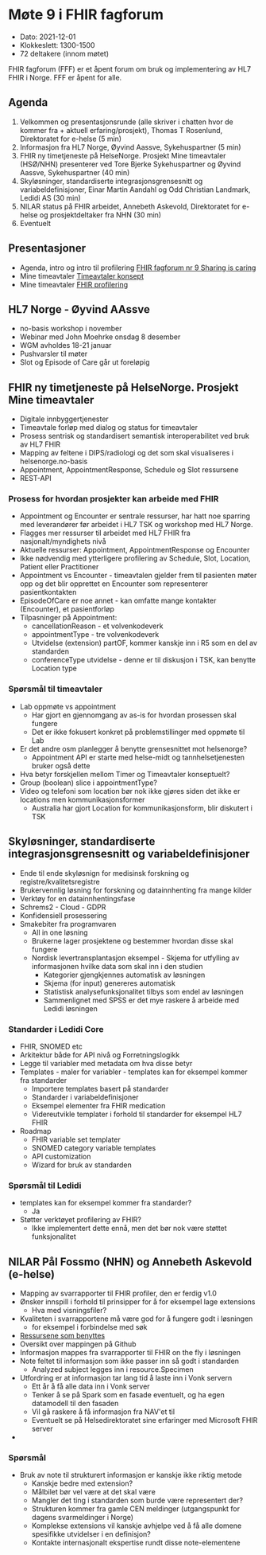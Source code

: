 # Møte 9 i FHIR fagforum

* Dato: 2021-12-01
* Klokkeslett: 1300-1500
* 72 deltakere (innom møtet)

FHIR fagforum (FFF) er et åpent forum om bruk og implementering av HL7 FHIR i Norge. FFF er åpent for alle.

## Agenda

1. Velkommen og presentasjonsrunde (alle skriver i chatten hvor de kommer fra + aktuell erfaring/prosjekt), Thomas T Rosenlund, Direktoratet for e-helse (5 min)
1. Informasjon fra HL7 Norge, Øyvind Aassve, Sykehuspartner (5 min)
1. FHIR ny timetjeneste på HelseNorge. Prosjekt Mine timeavtaler (HSØ/NHN) presenterer ved Tore Bjerke Sykehuspartner og Øyvind Aassve, Sykehuspartner (40 min)
1. Skyløsninger, standardiserte integrasjonsgrensesnitt og variabeldefinisjoner, Einar Martin Aandahl og Odd Christian Landmark, Ledidi AS (30 min)
1. NILAR status på FHIR arbeidet, Annebeth Askevold, Direktoratet for e-helse og prosjektdeltaker fra NHN (30 min) 
1. Eventuelt

## Presentasjoner

* Agenda, intro og intro til profilering [FHIR fagforum nr 9 Sharing is caring](../presentasjon/2021-12-01-FHIR-fagforum-9.pdf)
* Mine timeavtaler [Timeavtaler konsept](../presentasjon/2021-12-01-DIT-Mine-Timeavtaler-FHIR-Fagforum-9.pdf) 
* Mine timeavtaler [FHIR profilering](../presentasjon/2021-12-01-Mine-timeavtaler-FHIR-profilering.pptx) 

## HL7 Norge - Øyvind AAssve

* no-basis workshop i november
* Webinar med John Moehrke onsdag 8 desember
* WGM avholdes 18-21 januar
* Pushvarsler til møter
* Slot og Episode of Care går ut foreløpig

## FHIR ny timetjeneste på HelseNorge. Prosjekt Mine timeavtaler

* Digitale innbyggertjenester
* Timeavtale forløp med dialog og status for timeavtaler
* Prosess sentrisk og standardisert semantisk interoperabilitet ved bruk av HL7 FHIR
* Mapping av feltene i DIPS/radiologi og det som skal visualiseres i helsenorge.no-basis
* Appointment, AppointmentResponse, Schedule og Slot ressursene
* REST-API

### Prosess for hvordan prosjekter kan arbeide med FHIR

* Appointment og Encounter er sentrale ressurser, har hatt noe sparring med leverandører før arbeidet i HL7 TSK og workshop med HL7 Norge.
* Flagges mer ressurser til arbeidet med HL7 FHIR fra nasjonalt/myndighets nivå
* Aktuelle ressurser: Appointment, AppointmentResponse og Encounter
* Ikke nødvendig med ytterligere profilering av Schedule, Slot, Location, Patient eller Practitioner
* Appointment vs Encounter - timeavtalen gjelder frem til pasienten møter opp og det blir opprettet en Encounter som representerer pasientkontakten
* EpisodeOfCare er noe annet - kan omfatte mange kontakter (Encounter), et pasientforløp
* Tilpasninger på Appointment: 
  * cancellationReason - et volvenkodeverk
  * appointmentType - tre volvenkodeverk
  * Utvidelse (extension) partOF, kommer kanskje inn i R5 som en del av standarden
  * conferenceType utvidelse - denne er til diskusjon i TSK, kan benytte Location type

### Spørsmål til timeavtaler

* Lab oppmøte vs appointment
  * Har gjort en gjennomgang av as-is for hvordan prosessen skal fungere
  * Det er ikke fokusert konkret på problemstillinger med oppmøte til Lab
* Er det andre osm planlegger å benytte grensesnittet mot helsenorge?
  * Appointment API er starte med helse-midt og tannhelsetjenesten bruker også dette
* Hva betyr forskjellen mellom Timer og Timeavtaler konseptuelt?
* Group (boolean) slice i appointmentType?
* Video og telefoni som location bør nok ikke gjøres siden det ikke er locations men kommunikasjonsformer
  * Australia har gjort Location for kommunikasjonsform, blir diskutert i TSK
  

## Skyløsninger, standardiserte integrasjonsgrensesnitt og variabeldefinisjoner

* Ende til ende skyløsnign for medisinsk forskning og registre/kvalitetsregistre
* Brukervennlig løsning for forskning og datainnhenting fra mange kilder
* Verktøy for en datainnhentingsfase
* Schrems2 - Cloud - GDPR
* Konfidensiell prosessering
* Smakebiter fra programvaren
  * All in one løsning
  * Brukerne lager prosjektene og bestemmer hvordan disse skal fungere
  * Nordisk levertransplantasjon eksempel - Skjema for utfylling av informasjonen hvilke data som skal inn i den studien
    * Kategorier gjengkjennes automatisk av løsningen
    * Skjema (for input) genereres automatisk
	* Statistisk analysefunksjonalitet tilbys som endel av løsningen
	* Sammenlignet med SPSS er det mye raskere å arbeide med Ledidi løsningen
	
### Standarder i Ledidi Core

* FHIR, SNOMED etc
* Arkitektur både for API nivå og Forretningslogikk
* Legge til variabler med metadata om hva disse betyr
* Templates - maler for variabler - templates kan for eksempel kommer fra standarder
  * Importere templates basert på standarder
  * Standarder i variabeldefinisjoner
  * Eksempel elementer fra FHIR medication
  * Videreutvikle templater i forhold til standarder for eksempel HL7 FHIR
* Roadmap
  * FHIR variable set templater
  * SNOMED category variable templates
  * API customization
  * Wizard for bruk av standarden
	
### Spørsmål til Ledidi

* templates kan for eksempel kommer fra standarder?
  * Ja
* Støtter verktøyet profilering av FHIR?
  * Ikke implementert dette ennå, men det bør nok være støttet funksjonalitet

## NILAR Pål Fossmo (NHN) og Annebeth Askevold (e-helse)

* Mapping av svarrapporter til FHIR profiler, den er ferdig v1.0
* Ønsker innspill i forhold til prinsipper for å for eksempel lage extensions
  * Hva med visningsfiler?
* Kvaliteten i svarrapportene må være god for å fungere godt i løsningen
  * for eksempel i forbindelse med søk
* [Ressursene som benyttes](https://github.com/HL7Norway/NILAR)
* Oversikt over mappingen på Github
* Informasjon mappes fra svarrapporter til FHIR on the fly i løsningen
* Note feltet til informasjon som ikke passer inn så godt i standarden
  * Analyzed subject legges inn i resource.Specimen
* Utfordring er at informasjon tar lang tid å laste inn i Vonk servern
  * Ett år å få alle data inn i Vonk server
  * Tenker å se på Spark som en fasade eventuelt, og ha egen datamodell til den fasaden
  * Vil gå raskere å få informasjon fra NAV'et til 
  * Eventuelt se på Helsedirektoratet sine erfaringer med Microsoft FHIR server
* 

### Spørsmål

* Bruk av note til strukturert informasjon er kanskje ikke riktig metode
  * Kanskje bedre med extension?
  * Målbilet bør vel være at det skal være
  * Mangler det ting i standarden som burde være representert der?
  * Strukturen kommer fra gamle CEN meldinger (utgangspunkt for dagens svarmeldinger i Norge)
  * Komplekse extensions vil kanskje avhjelpe ved å få alle domene spesifikke utvidelser i en definisjon?
  * Kontakte internasjonalt ekspertise rundt disse note-elementene
  
